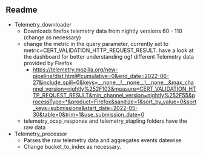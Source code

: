 ## Readme

* Telemetry_downloader
  * Downloads firefox telemetry data from nightly versions 60 - 110 (change as necessary)
  * change the metric in the query parameter, currently set to metric=CERT_VALIDATION_HTTP_REQUEST_RESULT. have a look at the dashboard for better understanding ogf different Telemetry data provided by Firefox
    * https://telemetry.mozilla.org/new-pipeline/dist.html#!cumulative=0&end_date=2022-06-27&include_spill=0&keys=__none__!__none__!__none__&max_channel_version=nightly%252F103&measure=CERT_VALIDATION_HTTP_REQUEST_RESULT&min_channel_version=nightly%252F55&processType=*&product=Firefox&sanitize=1&sort_by_value=0&sort_keys=submissions&start_date=2022-05-30&table=0&trim=1&use_submission_date=0
  * telemetry_ocsp_response and telemetry_stapling folders have the raw data
* Telemetry_processor 
  * Parses the raw telemetry data and aggregates events datewise
  * Change bucket_to_index as necessary.

  

